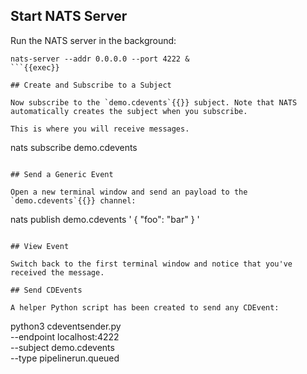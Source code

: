 ## Start NATS Server

Run the NATS server in the background:

```
nats-server --addr 0.0.0.0 --port 4222 &
```{{exec}}

## Create and Subscribe to a Subject

Now subscribe to the `demo.cdevents`{{}} subject. Note that NATS automatically creates the subject when you subscribe.

This is where you will receive messages.

```
nats subscribe demo.cdevents
```{{exec}}

## Send a Generic Event

Open a new terminal window and send an payload to the `demo.cdevents`{{}} channel:

```
nats publish demo.cdevents '
{
  "foo": "bar"
}
'
```{{exec}}

## View Event

Switch back to the first terminal window and notice that you've received the message.

## Send CDEvents

A helper Python script has been created to send any CDEvent:

```
python3 cdeventsender.py \
  --endpoint localhost:4222 \
  --subject demo.cdevents \
  --type pipelinerun.queued
```{{exec}}